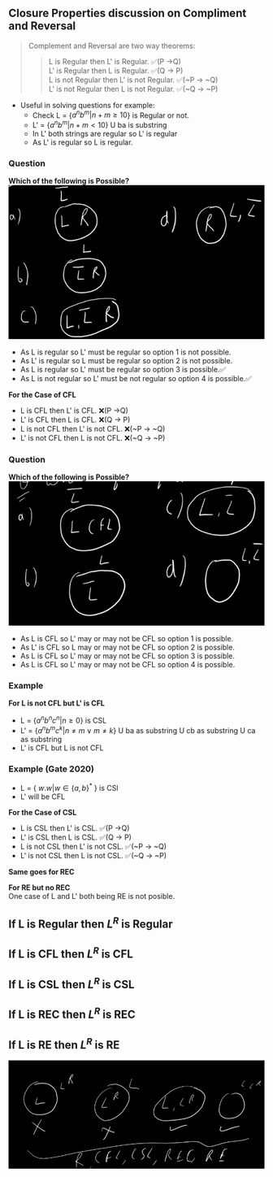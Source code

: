 ## Closure Properties discussion on Compliment and Reversal

> Complement and Reversal are two way theorems:
 >> L is Regular then L' is Regular. ✅(P ->Q)  
 >> L' is Regular then L is Regular. ✅(Q -> P)  
 >> L is not Regular then L' is not Regular. ✅(~P -> ~Q)  
 >> L' is not Regular then L is not Regular. ✅(~Q -> ~P)

- Useful in solving questions for example:
    - Check L = {$a^{n}b^{m} | n + m \ge 10$} is Regular or not.
    - L' = {$a^{n}b^{m} | n + m < 10$} U ba is substring
    - In L' both strings are regular so L' is regular
    - As L' is regular so L is regular.

### Question
**Which of the following is Possible?**  
![Options](image.png)
- As L is regular so L' must be regular so option 1 is not possible.
- As L' is regular so L must be regular so option 2 is not possible.
- As L is regular so L' must be regular so option 3 is possible.✅
- As L is not regular so L' must be not regular so option 4 is possible.✅

**For the Case of CFL**  
- L is CFL then L' is CFL. ❌(P ->Q)
- L' is CFL then L is CFL. ❌(Q -> P)
- L is not CFL then L' is not CFL. ❌(~P -> ~Q)
- L' is not CFL then L is not CFL. ❌(~Q -> ~P)

### Question
**Which of the following is Possible?**  
![Options](image-1.png)
- As L is CFL so L' may or may not be CFL so option 1 is possible.
- As L' is CFL so L may or may not be CFL so option 2 is possible.
- As L is CFL so L' may or may not be CFL so option 3 is possible.
- As L is CFL so L' may or may not be CFL so option 4 is possible.

### Example
**For L is not CFL but L' is CFL**  
- L = {$a^{n}b^{n}c^{n} | n \ge 0$} is CSL
- L' = {$a^{n}b^{m}c^{k} | n \ne m \vee m \ne k$} U ba as substring U cb as substring U ca as substring
- L' is CFL but L is not CFL

### Example **(Gate 2020)**
- L = { $w.w | w \in \{a, b\}^{*}$ } is CSl
- L' will be CFL

**For the Case of CSL**
- L is CSL then L' is CSL. ✅(P ->Q)
- L' is CSL then L is CSL. ✅(Q -> P)
- L is not CSL then L' is not CSL. ✅(~P -> ~Q)
- L' is not CSL then L is not CSL. ✅(~Q -> ~P)

**Same goes for REC**  

**For RE but no REC**  
One case of L and L' both being RE is not posible.

## If L is Regular then $L^{R}$ is Regular
## If L is CFL then $L^{R}$ is CFL
## If L is CSL then $L^{R}$ is CSL
## If L is REC then $L^{R}$ is REC
## If L is RE then $L^{R}$ is RE
![Venn Diagram](image-2.png)